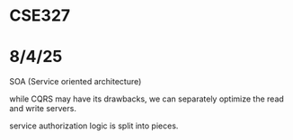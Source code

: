 # CSE327 
# 8/4/25

SOA (Service oriented architecture)

while CQRS may have its drawbacks, we can separately optimize the read and write servers.


service authorization logic is split into pieces.